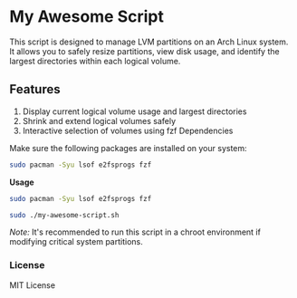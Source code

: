 # My Awesome Script
This script is designed to manage LVM partitions on an Arch Linux system. It allows you to safely resize partitions, view disk usage, and identify the largest directories within each logical volume.

## Features

1. Display current logical volume usage and largest directories
2. Shrink and extend logical volumes safely
3. Interactive selection of volumes using fzf
Dependencies

Make sure the following packages are installed on your system:

```bash
sudo pacman -Syu lsof e2fsprogs fzf
```

**Usage**

```bash
sudo pacman -Syu lsof e2fsprogs fzf
```

```bash
sudo ./my-awesome-script.sh
```

*Note:* It's recommended to run this script in a chroot environment if modifying critical system partitions.

### License

MIT License